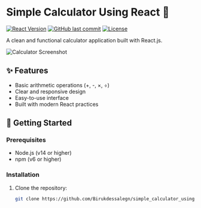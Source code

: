# Simple Calculator Using React 🧮

[![React Version](https://img.shields.io/badge/React-18.2.0-blue)](https://reactjs.org/)
[![GitHub last commit](https://img.shields.io/github/last-commit/Birukdessalegn/simple_calculator_using_react)](https://github.com/Birukdessalegn/simple_calculator_using_react)
[![License](https://img.shields.io/badge/license-MIT-green)](LICENSE)

A clean and functional calculator application built with React.js.

![Calculator Screenshot](Screenshot(28).png)

## ✨ Features

- Basic arithmetic operations (+, -, ×, ÷)
- Clear and responsive design
- Easy-to-use interface
- Built with modern React practices

## 🚀 Getting Started

### Prerequisites
- Node.js (v14 or higher)
- npm (v6 or higher)

### Installation
1. Clone the repository:
   ```bash
   git clone https://github.com/Birukdessalegn/simple_calculator_using_react.git
